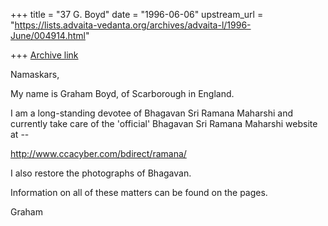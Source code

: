 +++
title = "37 G. Boyd"
date = "1996-06-06"
upstream_url = "https://lists.advaita-vedanta.org/archives/advaita-l/1996-June/004914.html"

+++
[Archive link](https://lists.advaita-vedanta.org/archives/advaita-l/1996-June/004914.html)

Namaskars,

My name is Graham Boyd, of Scarborough in England.

I am a long-standing devotee of Bhagavan Sri Ramana Maharshi and
currently take care of the 'official' Bhagavan Sri Ramana Maharshi
website at --

http://www.ccacyber.com/bdirect/ramana/

I also restore the photographs of Bhagavan.

Information on all of these matters can be found on the pages.

Graham

